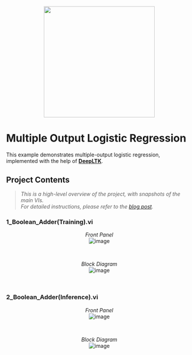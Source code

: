 [DeepLTK]:https://www.ngene.co/deep-learning-toolkit-for-labview
[blog post]:https://www.ngene.co/post/deepltk-tutorial-1-2-multi-output-logistic-regression-8bit-adder

# <p align="center"><img src="https://github.com/user-attachments/assets/89b661bb-f8b3-44b6-b200-ef15601015fd" height="300px; object-fit:cover;" /> </p>

# Multiple Output Logistic Regression
This example demonstrates multiple-output logistic regression, implemented with the help of **[DeepLTK]**.

## Project Contents

> *This is a high-level overview of the project, with snapshots of the main VIs. <br>For detailed instructions, please refer to the [blog post].*

### 1_Boolean_Adder(Training).vi
<p align="center">
  <i>Front Panel</i> <br/>
  <img src="https://github.com/ngenehub/deepltk_examples/assets/131282716/570a8972-0165-4998-8a40-337786993c35" alt="image">
</p>

<br/>

<p align="center">
  <i>Block Diagram</i> <br/>
  <img src="https://github.com/ngenehub/deepltk_examples/assets/131282716/bd5b2c02-ecd0-4c2f-aa87-faf7f912f77b" alt="image">
</p>

<br/>

### 2_Boolean_Adder(Inference).vi

<p align="center">
  <i>Front Panel</i> <br/>
  <img src="https://github.com/ngenehub/deepltk_examples/assets/131282716/29b01862-7144-4f37-a8f2-f150608344fa" alt="image">
</p>

<br/>

<p align="center">
  <i>Block Diagram</i> <br/>
  <img src="https://github.com/ngenehub/deepltk_examples/assets/131282716/20a7be84-ef05-4425-8402-8f6549f85905" alt="image">
</p>

<br/>
